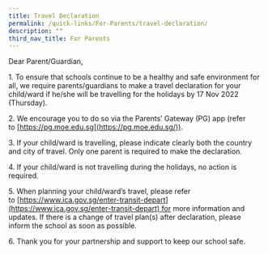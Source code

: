 ```yaml
---
title: Travel Declaration
permalink: /quick-links/For-Parents/travel-declaration/
description: ""
third_nav_title: For Parents
---
```

Dear Parent/Guardian,  

  

1\. To ensure that schools continue to be a healthy and safe environment for all, we require parents/guardians to make a travel declaration for your child/ward if he/she will be travelling for the holidays by 17 Nov 2022 (Thursday).

  

2\. We encourage you to do so via the Parents’ Gateway (PG) app (refer to [https://pg.moe.edu.sg](https://pg.moe.edu.sg/)). 

  

3\. If your child/ward is travelling, please indicate clearly both the country and city of travel. Only one parent is required to make the declaration.

  

4\. If your child/ward is not travelling during the holidays, no action is required.

  

5\. When planning your child/ward’s travel, please refer to [https://www.ica.gov.sg/enter-transit-depart](https://www.ica.gov.sg/enter-transit-depart) for more information and updates. If there is a change of travel plan(s) after declaration, please inform the school as soon as possible.

  

6\. Thank you for your partnership and support to keep our school safe.